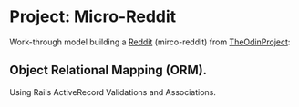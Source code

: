 # Project: Micro-Reddit
Work-through model building a [Reddit](http://reddit.com) (mirco-reddit) from [TheOdinProject](http://www.theodinproject.com):

## Object Relational Mapping (ORM).
Using Rails ActiveRecord
Validations and Associations.
